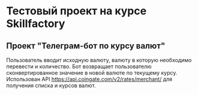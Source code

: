 # Тестовый проект на курсе Skillfactory

## Проект "Телеграм-бот по курсу валют"

Пользователь вводит исходную валюту, валюту в которую необходимо перевести и количество. Бот возвращает пользователю сконвертированное значение в новой валюте по текущему курсу.</br>
Использован API https://api.coingate.com/v2/rates/merchant/ для получения списка и курсов валют.
